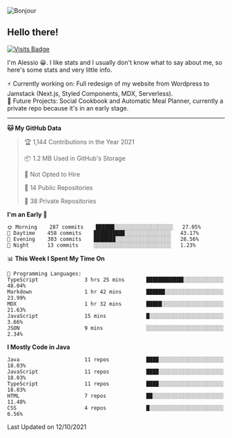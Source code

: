 ![Bonjour](https://i.redd.it/ayih4qogh2a51.png)

## Hello there!
[![Visits Badge](https://badges.pufler.dev/visits/PandaSekh/PandaSekh)](https://alessiofranceschi.me)

I'm Alessio 😀. I like stats and I usually don't know what to say about me, so here's some stats and very little info.

⚡ Currently working on: Full redesign of my website from Wordpress to Jamstack (Next.js, Styled Components, MDX, Serverless).  
🤔 Future Projects: Social Cookbook and Automatic Meal Planner, currently a private repo because it's in an early stage.

---

<!--START_SECTION:waka-->
**🐱 My GitHub Data** 

> 🏆 1,144 Contributions in the Year 2021
 > 
> 📦 1.2 MB Used in GitHub's Storage 
 > 
> 🚫 Not Opted to Hire
 > 
> 📜 14 Public Repositories 
 > 
> 🔑 38 Private Repositories  
 > 
**I'm an Early 🐤** 

```text
🌞 Morning    287 commits    ██████░░░░░░░░░░░░░░░░░░░   27.05% 
🌆 Daytime    458 commits    ██████████░░░░░░░░░░░░░░░   43.17% 
🌃 Evening    303 commits    ███████░░░░░░░░░░░░░░░░░░   28.56% 
🌙 Night      13 commits     ░░░░░░░░░░░░░░░░░░░░░░░░░   1.23%

```


📊 **This Week I Spent My Time On** 

```text
💬 Programming Languages: 
TypeScript               3 hrs 25 mins       ████████████░░░░░░░░░░░░░   48.04% 
Markdown                 1 hr 42 mins        ██████░░░░░░░░░░░░░░░░░░░   23.99% 
MDX                      1 hr 32 mins        █████░░░░░░░░░░░░░░░░░░░░   21.63% 
JavaScript               15 mins             █░░░░░░░░░░░░░░░░░░░░░░░░   3.66% 
JSON                     9 mins              ░░░░░░░░░░░░░░░░░░░░░░░░░   2.34%

```

**I Mostly Code in Java** 

```text
Java                     11 repos            ████░░░░░░░░░░░░░░░░░░░░░   18.03% 
JavaScript               11 repos            ████░░░░░░░░░░░░░░░░░░░░░   18.03% 
TypeScript               11 repos            ████░░░░░░░░░░░░░░░░░░░░░   18.03% 
HTML                     7 repos             ██░░░░░░░░░░░░░░░░░░░░░░░   11.48% 
CSS                      4 repos             █░░░░░░░░░░░░░░░░░░░░░░░░   6.56%

```



 Last Updated on 12/10/2021
<!--END_SECTION:waka-->
